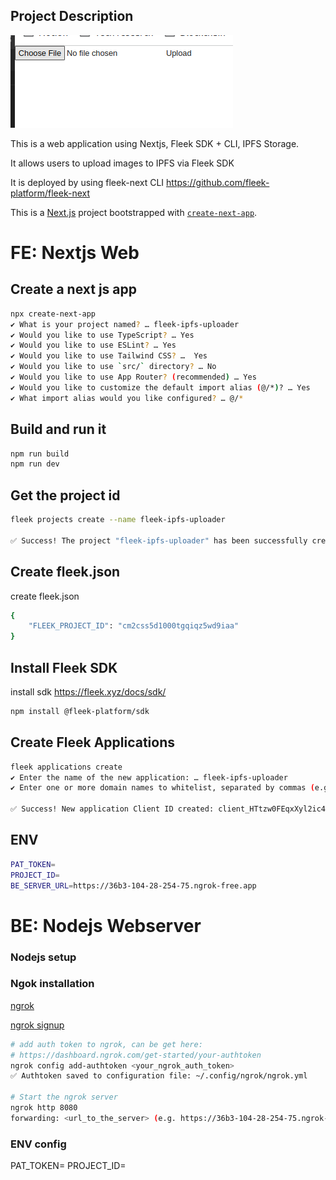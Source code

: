 ## Project Description

![Application Screenshot](image.png)

This is a web application using Nextjs, Fleek SDK + CLI, IPFS Storage.

It allows users to upload images to IPFS via Fleek SDK

It is deployed by using fleek-next CLI https://github.com/fleek-platform/fleek-next

This is a [Next.js](https://nextjs.org) project bootstrapped with [`create-next-app`](https://nextjs.org/docs/app/api-reference/cli/create-next-app).

# FE: Nextjs Web

## Create a next js app

```bash
npx create-next-app
✔ What is your project named? … fleek-ipfs-uploader
✔ Would you like to use TypeScript? … Yes
✔ Would you like to use ESLint? … Yes
✔ Would you like to use Tailwind CSS? …  Yes
✔ Would you like to use `src/` directory? … No
✔ Would you like to use App Router? (recommended) … Yes
✔ Would you like to customize the default import alias (@/*)? … Yes
✔ What import alias would you like configured? … @/*
```

## Build and run it

```bash
npm run build
npm run dev
```

## Get the project id

```bash
fleek projects create --name fleek-ipfs-uploader

✅ Success! The project "fleek-ipfs-uploader" has been successfully created with the project ID "cm2css5d1000tgqiqz5wd9iaa", and you've automatically been switched to it.
```

## Create fleek.json

create fleek.json

```bash
{
    "FLEEK_PROJECT_ID": "cm2css5d1000tgqiqz5wd9iaa"
}
```

## Install Fleek SDK

install sdk https://fleek.xyz/docs/sdk/

```bash
npm install @fleek-platform/sdk
```

## Create Fleek Applications

```bash
fleek applications create
✔ Enter the name of the new application: … fleek-ipfs-uploader
✔ Enter one or more domain names to whitelist, separated by commas (e.g. example123.com, site321.com) …

✅ Success! New application Client ID created: client_HTtzw0FEqxXyl2ic4dRU
```

## ENV

```bash
PAT_TOKEN=
PROJECT_ID=
BE_SERVER_URL=https://36b3-104-28-254-75.ngrok-free.app
```

# BE: Nodejs Webserver

### Nodejs setup

### Ngok installation

[ngrok](https://ngrok.com/download)

[ngrok signup](https://dashboard.ngrok.com/signup)

```bash
# add auth token to ngrok, can be get here:
# https://dashboard.ngrok.com/get-started/your-authtoken
ngrok config add-authtoken <your_ngrok_auth_token>
✅ Authtoken saved to configuration file: ~/.config/ngrok/ngrok.yml

# Start the ngrok server
ngrok http 8080
forwarding: <url_to_the_server> (e.g. https://36b3-104-28-254-75.ngrok-free.app) -> http://localhost:8080
```

### ENV config

PAT_TOKEN=
PROJECT_ID=
